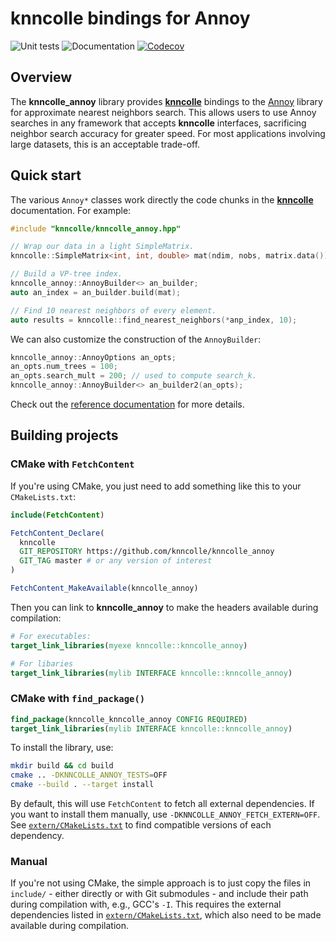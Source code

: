 # knncolle bindings for Annoy

![Unit tests](https://github.com/knncolle/knncolle_annoy/actions/workflows/run-tests.yaml/badge.svg)
![Documentation](https://github.com/knncolle/knncolle_annoy/actions/workflows/doxygenate.yaml/badge.svg)
[![Codecov](https://codecov.io/gh/knncolle/knncolle_annoy/branch/master/graph/badge.svg)](https://codecov.io/gh/knncolle/knncolle_annoy)

## Overview

The **knncolle_annoy** library provides [**knncolle**](https://github.com/knncolle/knncolle) bindings to 
the [Annoy](https://github.com/spotify/annoy) library for approximate nearest neighbors search.
This allows users to use Annoy searches in any framework that accepts **knncolle** interfaces, sacrificing neighbor search accuracy for greater speed.
For most applications involving large datasets, this is an acceptable trade-off.

## Quick start

The various `Annoy*` classes work directly the code chunks in the [**knncolle**](https://github.com/knncolle/knncolle) documentation. 
For example:

```cpp
#include "knncolle/knncolle_annoy.hpp"

// Wrap our data in a light SimpleMatrix.
knncolle::SimpleMatrix<int, int, double> mat(ndim, nobs, matrix.data());

// Build a VP-tree index. 
knncolle_annoy::AnnoyBuilder<> an_builder;
auto an_index = an_builder.build(mat);

// Find 10 nearest neighbors of every element.
auto results = knncolle::find_nearest_neighbors(*anp_index, 10); 
```

We can also customize the construction of the `AnnoyBuilder`:

```cpp
knncolle_annoy::AnnoyOptions an_opts;
an_opts.num_trees = 100;
an_opts.search_mult = 200; // used to compute search_k.
knncolle_annoy::AnnoyBuilder<> an_builder2(an_opts);
```

Check out the [reference documentation](https://knncolle.github.io/knncolle_annoy/) for more details.

## Building projects 

### CMake with `FetchContent`

If you're using CMake, you just need to add something like this to your `CMakeLists.txt`:

```cmake
include(FetchContent)

FetchContent_Declare(
  knncolle
  GIT_REPOSITORY https://github.com/knncolle/knncolle_annoy
  GIT_TAG master # or any version of interest
)

FetchContent_MakeAvailable(knncolle_annoy)
```

Then you can link to **knncolle_annoy** to make the headers available during compilation:

```cmake
# For executables:
target_link_libraries(myexe knncolle::knncolle_annoy)

# For libaries
target_link_libraries(mylib INTERFACE knncolle::knncolle_annoy)
```

### CMake with `find_package()`

```cmake
find_package(knncolle_knncolle_annoy CONFIG REQUIRED)
target_link_libraries(mylib INTERFACE knncolle::knncolle_annoy)
```

To install the library, use:

```sh
mkdir build && cd build
cmake .. -DKNNCOLLE_ANNOY_TESTS=OFF
cmake --build . --target install
```

By default, this will use `FetchContent` to fetch all external dependencies.
If you want to install them manually, use `-DKNNCOLLE_ANNOY_FETCH_EXTERN=OFF`.
See [`extern/CMakeLists.txt`](extern/CMakeLists.txt) to find compatible versions of each dependency.

### Manual

If you're not using CMake, the simple approach is to just copy the files in `include/` - either directly or with Git submodules - and include their path during compilation with, e.g., GCC's `-I`.
This requires the external dependencies listed in [`extern/CMakeLists.txt`](extern/CMakeLists.txt), which also need to be made available during compilation.
